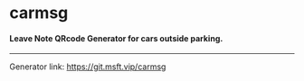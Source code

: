 # carmsg

#### Leave Note QRcode Generator for cars outside parking.
---
Generator link: https://git.msft.vip/carmsg
